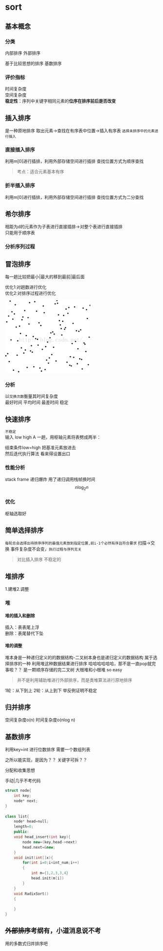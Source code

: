 # sort 
## 基本概念
### 分类
内部排序
外部排序

基于比较思想的排序
基数排序
### 评价指标
时间复杂度  
空间复杂度  
**稳定性**：序列中关键字相同元素的**位序在排序前后是否改变**
## 插入排序
是一种原地排序
取出元素→查找在有序表中位置→插入有序表
`选择未排序中的元素进行插入`  
### 直接插入排序
利用m[0]进行插排，利用外部存储空间进行插排
查找位置方式为顺序查找

>考点：适合元素基本有序
### 折半插入排序
利用m[0]进行插排，利用外部存储空间进行插排
查找位置方式为二分查找
## 希尔排序
相距为d的元素作为子表进行直接插排→对整个表进行直接插排  
只能用于顺序表  
### 分析序列过程
## 冒泡排序

每一趟比较把最小|最大的移到最前|最后面

优化1:对趟数进行优化  
优化2:对排序过程进行优化

![Alt text](images/DS_ep6_image.gif) 

### 分析
以`交换次数`衡量其时间复杂度  
最好时间  平均时间  最差时间
稳定
## 快速排序
`不稳定`  
输入 low high A
一趟，用枢轴元素将表劈成两半： 

结束条件low=high 把基准元素放进去  
然后迭代执行算法 看来得设置出口


### 性能分析
stack frame 递归爆炸
用了递归调用栈帧换时间
$$
n\log_2 n
$$
### 优化
枢轴选取好

## 简单选择排序
`每轮总会选择出待排序序列的最值元素放到指定位置,前i-1个必然有序且符合要求`
扫描→交换
事件复杂度不会变，`执行过程与序列无关`
>对比插入排序
不稳定的
## 堆排序

1.建堆2.调整
### 堆
#### 堆的插入和删除
插入：表表尾上浮  
删除：表尾替代下坠
#### 堆的调整
堆本身是一种递归定义的的数据结构-二叉树本身也是递归定义的数据结构
属于选择排序的一种
利用堆这种数据结果进行排序
哈哈哈哈哈哈，那不是一直pop就完事啦？？
是一颗顺序存储的完二叉树
大根堆和小根堆
so easy
>并不是利用辅助堆进行外部排序，而是类堆算法进行原地排序

1轮：从下到上
2轮：从上到下
举反例证明不稳定
## 归并排序
空间复杂度o(n)
时间复杂度o(nlog n)
## 基数排序
利用key=int 进行位数排序
需要一个数组列表

之所以能实现，是因为？？ 关键字可拆？？

分配和收集思想

手动|几乎不考代码
```c++
struct node{
    int key;
    node* next;
}

class list{
    node* head=null;
    length=0;
    public:
    void head_insert(int key){
        node new=(key,head->next)
        head.next=&new;
    }
    void init(int[]x){
        for(int i=0;i<int_num;i++)
        {
            int m={1,2,3,3,4}
            head.init(m[i])
        }
    }
    void RadixSort()
    {
        
    }
}

```
## ~~外部排序~~考纲有，小道消息说不考
用的多数式归并排序吧